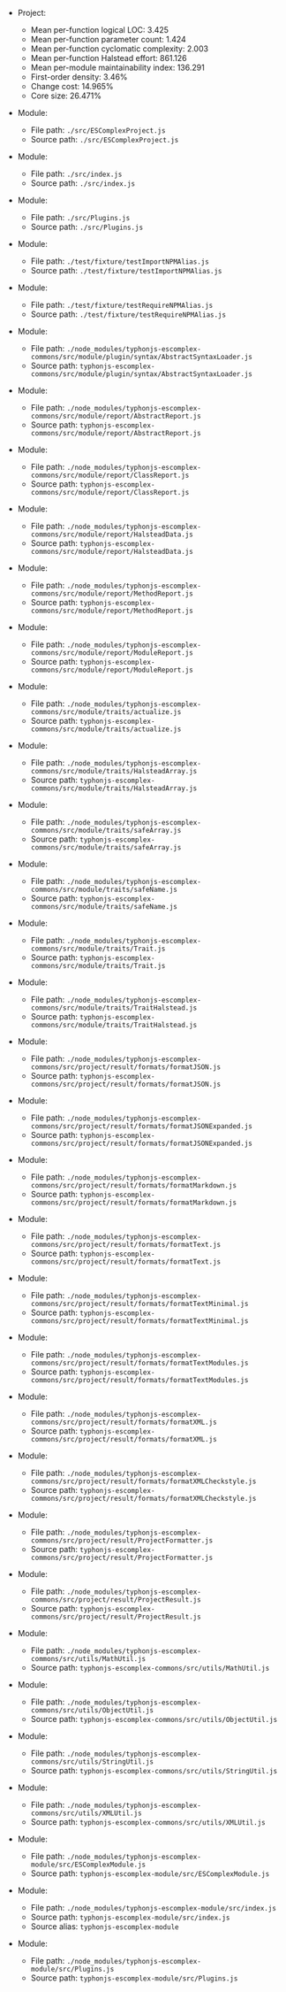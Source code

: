 * Project: 
   * Mean per-function logical LOC: 3.425
   * Mean per-function parameter count: 1.424
   * Mean per-function cyclomatic complexity: 2.003
   * Mean per-function Halstead effort: 861.126
   * Mean per-module maintainability index: 136.291
   * First-order density: 3.46%
   * Change cost: 14.965%
   * Core size: 26.471%

* Module: 
   * File path: `./src/ESComplexProject.js`
   * Source path: `./src/ESComplexProject.js`

* Module: 
   * File path: `./src/index.js`
   * Source path: `./src/index.js`

* Module: 
   * File path: `./src/Plugins.js`
   * Source path: `./src/Plugins.js`

* Module: 
   * File path: `./test/fixture/testImportNPMAlias.js`
   * Source path: `./test/fixture/testImportNPMAlias.js`

* Module: 
   * File path: `./test/fixture/testRequireNPMAlias.js`
   * Source path: `./test/fixture/testRequireNPMAlias.js`

* Module: 
   * File path: `./node_modules/typhonjs-escomplex-commons/src/module/plugin/syntax/AbstractSyntaxLoader.js`
   * Source path: `typhonjs-escomplex-commons/src/module/plugin/syntax/AbstractSyntaxLoader.js`

* Module: 
   * File path: `./node_modules/typhonjs-escomplex-commons/src/module/report/AbstractReport.js`
   * Source path: `typhonjs-escomplex-commons/src/module/report/AbstractReport.js`

* Module: 
   * File path: `./node_modules/typhonjs-escomplex-commons/src/module/report/ClassReport.js`
   * Source path: `typhonjs-escomplex-commons/src/module/report/ClassReport.js`

* Module: 
   * File path: `./node_modules/typhonjs-escomplex-commons/src/module/report/HalsteadData.js`
   * Source path: `typhonjs-escomplex-commons/src/module/report/HalsteadData.js`

* Module: 
   * File path: `./node_modules/typhonjs-escomplex-commons/src/module/report/MethodReport.js`
   * Source path: `typhonjs-escomplex-commons/src/module/report/MethodReport.js`

* Module: 
   * File path: `./node_modules/typhonjs-escomplex-commons/src/module/report/ModuleReport.js`
   * Source path: `typhonjs-escomplex-commons/src/module/report/ModuleReport.js`

* Module: 
   * File path: `./node_modules/typhonjs-escomplex-commons/src/module/traits/actualize.js`
   * Source path: `typhonjs-escomplex-commons/src/module/traits/actualize.js`

* Module: 
   * File path: `./node_modules/typhonjs-escomplex-commons/src/module/traits/HalsteadArray.js`
   * Source path: `typhonjs-escomplex-commons/src/module/traits/HalsteadArray.js`

* Module: 
   * File path: `./node_modules/typhonjs-escomplex-commons/src/module/traits/safeArray.js`
   * Source path: `typhonjs-escomplex-commons/src/module/traits/safeArray.js`

* Module: 
   * File path: `./node_modules/typhonjs-escomplex-commons/src/module/traits/safeName.js`
   * Source path: `typhonjs-escomplex-commons/src/module/traits/safeName.js`

* Module: 
   * File path: `./node_modules/typhonjs-escomplex-commons/src/module/traits/Trait.js`
   * Source path: `typhonjs-escomplex-commons/src/module/traits/Trait.js`

* Module: 
   * File path: `./node_modules/typhonjs-escomplex-commons/src/module/traits/TraitHalstead.js`
   * Source path: `typhonjs-escomplex-commons/src/module/traits/TraitHalstead.js`

* Module: 
   * File path: `./node_modules/typhonjs-escomplex-commons/src/project/result/formats/formatJSON.js`
   * Source path: `typhonjs-escomplex-commons/src/project/result/formats/formatJSON.js`

* Module: 
   * File path: `./node_modules/typhonjs-escomplex-commons/src/project/result/formats/formatJSONExpanded.js`
   * Source path: `typhonjs-escomplex-commons/src/project/result/formats/formatJSONExpanded.js`

* Module: 
   * File path: `./node_modules/typhonjs-escomplex-commons/src/project/result/formats/formatMarkdown.js`
   * Source path: `typhonjs-escomplex-commons/src/project/result/formats/formatMarkdown.js`

* Module: 
   * File path: `./node_modules/typhonjs-escomplex-commons/src/project/result/formats/formatText.js`
   * Source path: `typhonjs-escomplex-commons/src/project/result/formats/formatText.js`

* Module: 
   * File path: `./node_modules/typhonjs-escomplex-commons/src/project/result/formats/formatTextMinimal.js`
   * Source path: `typhonjs-escomplex-commons/src/project/result/formats/formatTextMinimal.js`

* Module: 
   * File path: `./node_modules/typhonjs-escomplex-commons/src/project/result/formats/formatTextModules.js`
   * Source path: `typhonjs-escomplex-commons/src/project/result/formats/formatTextModules.js`

* Module: 
   * File path: `./node_modules/typhonjs-escomplex-commons/src/project/result/formats/formatXML.js`
   * Source path: `typhonjs-escomplex-commons/src/project/result/formats/formatXML.js`

* Module: 
   * File path: `./node_modules/typhonjs-escomplex-commons/src/project/result/formats/formatXMLCheckstyle.js`
   * Source path: `typhonjs-escomplex-commons/src/project/result/formats/formatXMLCheckstyle.js`

* Module: 
   * File path: `./node_modules/typhonjs-escomplex-commons/src/project/result/ProjectFormatter.js`
   * Source path: `typhonjs-escomplex-commons/src/project/result/ProjectFormatter.js`

* Module: 
   * File path: `./node_modules/typhonjs-escomplex-commons/src/project/result/ProjectResult.js`
   * Source path: `typhonjs-escomplex-commons/src/project/result/ProjectResult.js`

* Module: 
   * File path: `./node_modules/typhonjs-escomplex-commons/src/utils/MathUtil.js`
   * Source path: `typhonjs-escomplex-commons/src/utils/MathUtil.js`

* Module: 
   * File path: `./node_modules/typhonjs-escomplex-commons/src/utils/ObjectUtil.js`
   * Source path: `typhonjs-escomplex-commons/src/utils/ObjectUtil.js`

* Module: 
   * File path: `./node_modules/typhonjs-escomplex-commons/src/utils/StringUtil.js`
   * Source path: `typhonjs-escomplex-commons/src/utils/StringUtil.js`

* Module: 
   * File path: `./node_modules/typhonjs-escomplex-commons/src/utils/XMLUtil.js`
   * Source path: `typhonjs-escomplex-commons/src/utils/XMLUtil.js`

* Module: 
   * File path: `./node_modules/typhonjs-escomplex-module/src/ESComplexModule.js`
   * Source path: `typhonjs-escomplex-module/src/ESComplexModule.js`

* Module: 
   * File path: `./node_modules/typhonjs-escomplex-module/src/index.js`
   * Source path: `typhonjs-escomplex-module/src/index.js`
   * Source alias: `typhonjs-escomplex-module`

* Module: 
   * File path: `./node_modules/typhonjs-escomplex-module/src/Plugins.js`
   * Source path: `typhonjs-escomplex-module/src/Plugins.js`
